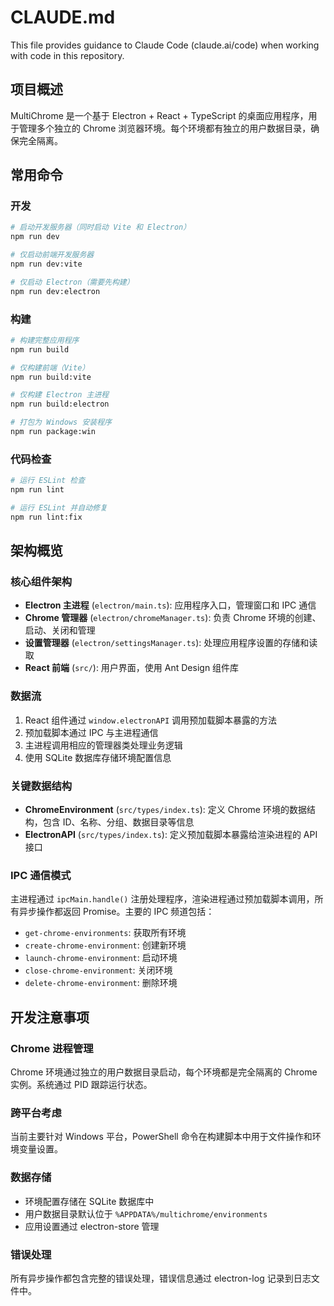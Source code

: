 # CLAUDE.md

This file provides guidance to Claude Code (claude.ai/code) when working with code in this repository.

## 项目概述

MultiChrome 是一个基于 Electron + React + TypeScript 的桌面应用程序，用于管理多个独立的 Chrome 浏览器环境。每个环境都有独立的用户数据目录，确保完全隔离。

## 常用命令

### 开发
```bash
# 启动开发服务器（同时启动 Vite 和 Electron）
npm run dev

# 仅启动前端开发服务器
npm run dev:vite

# 仅启动 Electron（需要先构建）
npm run dev:electron
```

### 构建
```bash
# 构建完整应用程序
npm run build

# 仅构建前端（Vite）
npm run build:vite

# 仅构建 Electron 主进程
npm run build:electron

# 打包为 Windows 安装程序
npm run package:win
```

### 代码检查
```bash
# 运行 ESLint 检查
npm run lint

# 运行 ESLint 并自动修复
npm run lint:fix
```

## 架构概览

### 核心组件架构
- **Electron 主进程** (`electron/main.ts`): 应用程序入口，管理窗口和 IPC 通信
- **Chrome 管理器** (`electron/chromeManager.ts`): 负责 Chrome 环境的创建、启动、关闭和管理
- **设置管理器** (`electron/settingsManager.ts`): 处理应用程序设置的存储和读取
- **React 前端** (`src/`): 用户界面，使用 Ant Design 组件库

### 数据流
1. React 组件通过 `window.electronAPI` 调用预加载脚本暴露的方法
2. 预加载脚本通过 IPC 与主进程通信
3. 主进程调用相应的管理器类处理业务逻辑
4. 使用 SQLite 数据库存储环境配置信息

### 关键数据结构
- **ChromeEnvironment** (`src/types/index.ts`): 定义 Chrome 环境的数据结构，包含 ID、名称、分组、数据目录等信息
- **ElectronAPI** (`src/types/index.ts`): 定义预加载脚本暴露给渲染进程的 API 接口

### IPC 通信模式
主进程通过 `ipcMain.handle()` 注册处理程序，渲染进程通过预加载脚本调用，所有异步操作都返回 Promise。主要的 IPC 频道包括：
- `get-chrome-environments`: 获取所有环境
- `create-chrome-environment`: 创建新环境  
- `launch-chrome-environment`: 启动环境
- `close-chrome-environment`: 关闭环境
- `delete-chrome-environment`: 删除环境

## 开发注意事项

### Chrome 进程管理
Chrome 环境通过独立的用户数据目录启动，每个环境都是完全隔离的 Chrome 实例。系统通过 PID 跟踪运行状态。

### 跨平台考虑
当前主要针对 Windows 平台，PowerShell 命令在构建脚本中用于文件操作和环境变量设置。

### 数据存储
- 环境配置存储在 SQLite 数据库中
- 用户数据目录默认位于 `%APPDATA%/multichrome/environments`
- 应用设置通过 electron-store 管理

### 错误处理
所有异步操作都包含完整的错误处理，错误信息通过 electron-log 记录到日志文件中。